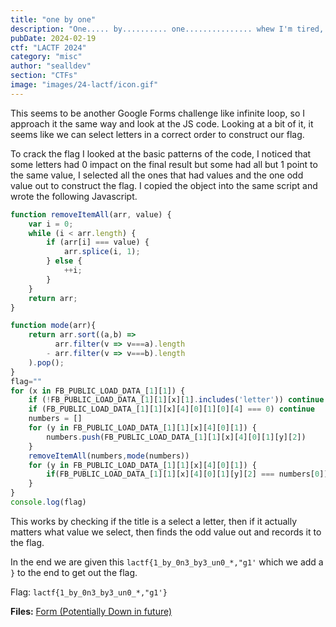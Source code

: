 ```yaml
---
title: "one by one"
description: "One..... by.......... one............... whew I'm tired, this form is waaaaaaay too long. Note: the flag does have random characters at the end - that is intentional."
pubDate: 2024-02-19
ctf: "LACTF 2024"
category: "misc"
author: "sealldev"
section: "CTFs"
image: "images/24-lactf/icon.gif"
---
```


This seems to be another Google Forms challenge like infinite loop, so I approach it the same way and look at the JS code. Looking at a bit of it, it seems like we can select letters in a correct order to construct our flag.

To crack the flag I looked at the basic patterns of the code, I noticed that some letters had 0 impact on the final result but some had all but 1 point to the same value, I selected all the ones that had values and the one odd value out to construct the flag. I copied the object into the same script and wrote the following Javascript.

```js
function removeItemAll(arr, value) {
    var i = 0;
    while (i < arr.length) {
        if (arr[i] === value) {
            arr.splice(i, 1);
        } else {
            ++i;
        }
    }
    return arr;
}

function mode(arr){
    return arr.sort((a,b) =>
          arr.filter(v => v===a).length
        - arr.filter(v => v===b).length
    ).pop();
}
flag=""
for (x in FB_PUBLIC_LOAD_DATA_[1][1]) {
    if (!FB_PUBLIC_LOAD_DATA_[1][1][x][1].includes('letter')) continue
    if (FB_PUBLIC_LOAD_DATA_[1][1][x][4][0][1][0][4] === 0) continue
    numbers = []
    for (y in FB_PUBLIC_LOAD_DATA_[1][1][x][4][0][1]) {
        numbers.push(FB_PUBLIC_LOAD_DATA_[1][1][x][4][0][1][y][2])
    }
    removeItemAll(numbers,mode(numbers))
    for (y in FB_PUBLIC_LOAD_DATA_[1][1][x][4][0][1]) {
        if(FB_PUBLIC_LOAD_DATA_[1][1][x][4][0][1][y][2] === numbers[0]) flag+=FB_PUBLIC_LOAD_DATA_[1][1][x][4][0][1][y][0]
    }
}
console.log(flag)
```

This works by checking if the title is a select a letter, then if it actually matters what value we select, then finds the odd value out and records it to the flag.

In the end we are given this `lactf{1_by_0n3_by3_un0_*,"g1'` which we add a `}` to the end to get out the flag.

Flag: `lactf{1_by_0n3_by3_un0_*,"g1'}`

**Files:** [Form (Potentially Down in future)](https://docs.google.com/forms/d/e/1FAIpQLSc-A-Vmx_Te-bAqnu3TrRj-DAsYTgn52uSk92v3fECQb3T83A/viewform)
